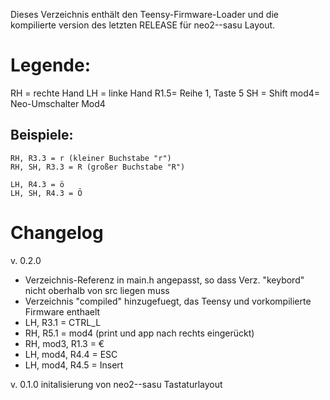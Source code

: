 Dieses Verzeichnis enthält den Teensy-Firmware-Loader und die kompilierte version des letzten RELEASE für neo2--sasu Layout.

Legende:
========

RH 	= rechte Hand
LH 	= linke Hand
R1.5= Reihe 1, Taste 5
SH	= Shift
mod4= Neo-Umschalter Mod4

Beispiele:
----------
	RH, R3.3 = r (kleiner Buchstabe "r")
	RH, SH, R3.3 = R (großer Buchstabe "R")

	LH, R4.3 = ö
	LH, SH, R4.3 = Ö


Changelog
=========

v. 0.2.0
 - Verzeichnis-Referenz in main.h angepasst, so dass Verz. "keybord" nicht oberhalb von src liegen muss
 - Verzeichnis "compiled" hinzugefuegt, das Teensy und vorkompilierte Firmware enthaelt
 - LH, R3.1 = CTRL_L
 - RH, R5.1 = mod4  (print und app nach rechts eingerückt)
 - RH, mod3, R1.3 = €
 - LH, mod4, R4.4 = ESC
 - LH, mod4, R4.5 = Insert

v. 0.1.0
initalisierung von neo2--sasu Tastaturlayout